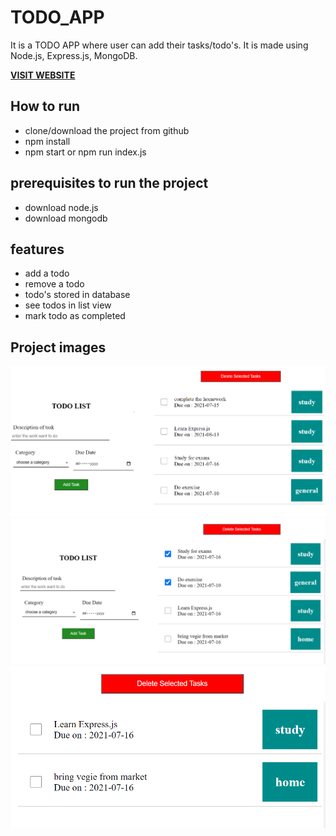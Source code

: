 # TODO_APP
It is a TODO APP where user can add their tasks/todo's. 
It is made using Node.js, Express.js, MongoDB.

**[VISIT WEBSITE](https://kanishak-todo-app2.herokuapp.com/)**

## How to run
- clone/download the project from github
- npm install
- npm start or npm run index.js

## prerequisites to run the project
- download node.js
- download mongodb


## features
- add a todo
- remove a todo
- todo's stored in database
- see todos in list view
- mark todo as completed




## Project images

![](assets/img/todo_app.PNG)
![](assets/img/todo_app_2.PNG)
![](assets/img/todo_app_3.PNG)
